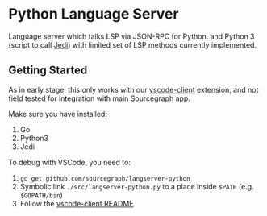 # Python Language Server

Language server which talks LSP via JSON-RPC for Python.
and Python 3 (script to call [Jedi](https://jedi.readthedocs.io/en/latest/index.html)) with limited set of LSP methods currently implemented.

## Getting Started

As in early stage, this only works with our [vscode-client](https://github.com/sourcegraph/sourcegraph/tree/master/lang/vscode-client) extension, and not field tested for integration with main Sourcegraph app.

Make sure you have installed:

1. Go
2. Python3
3. Jedi

To debug with VSCode, you need to:

1. `go get github.com/sourcegraph/langserver-python`
2. Symbolic link `./src/langserver-python.py` to a place inside `$PATH` (e.g. `$GOPATH/bin`)
3. Follow the [vscode-client README](https://github.com/sourcegraph/langserver/tree/master/vscode-client)